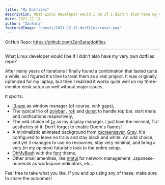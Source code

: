 ```yaml
---
title: "My Dotfiles"
description: What Linux developer would I be if I didn't also have my very own dotfiles repo?
date: 2021-12-11
author: "ZanSara"
featuredImage: "/posts/2021-12-11-dotfiles/cover.png"
---
```


GitHub Repo: https://github.com/ZanSara/dotfiles

---

What Linux developer would I be if I didn't also have my very own dotfiles repo?

After many years of iterations I finally found a combination that lasted quite a while, so I figured it's time to treat them as a real project. It was originally optimized for my laptop, but then I realized it works quite well on my three-monitor desk setup as well without major issues.

It sports:
- [i3-wm](https://github.com/Airblader/i3) as window manager (of course, with gaps),
- The typical trio of [polybar](https://github.com/polybar/polybar) , [rofi](https://github.com/davatorium/rofi) and [dunst](https://github.com/dunst-project/dunst) to handle top bar, start menu and notifications respectively,
- The odd choice of [Ly](https://github.com/nullgemm/ly) as my display manager. I just love the minimal, TUI aesthetics of it. Don't forget to enable Doom's flames!
- A minimalistic animated background from [xscreensaver](https://www.jwz.org/xscreensaver/screenshots/), [Grav](https://www.youtube.com/watch?v=spQRFDmDMeg). It's configured to leave no trails and stay black and white. An odd choice, and yet it manages to use no resources, stay very minimal, and bring a very (in my opinion) futuristic look to the entire setup.
- [OhMyBash](https://github.com/ohmybash/oh-my-bash/tree/master/themes/font) with the [font](https://github.com/ohmybash/oh-my-bash/tree/master/themes/font) theme,
- Other small amenities, like [nmtui](https://docs.rockylinux.org/gemstones/nmtui/) for network management, Japanese-numerals as workspace indicators, etc..

Feel free to take what you like. If you end up using any of these, make sure to share the outcomes!
